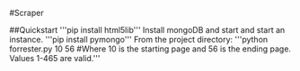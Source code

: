 #Scraper

##Quickstart
'''pip install html5lib'''
Install mongoDB and start and start an instance.
'''pip install pymongo'''
From the project directory:
'''python forrester.py 10 56 #Where 10 is the starting page and 56 is the ending page. Values 1-465 are valid.'''
